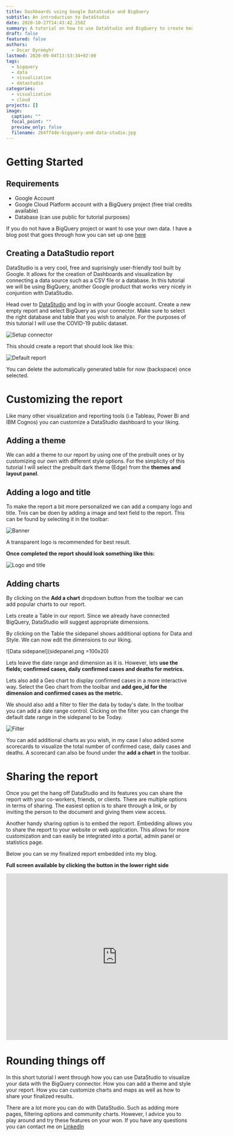 ```yaml
---
title: Dashboards using Google DataStudio and BigQuery
subtitle: An introduction to DataStudio
date: 2020-10-27T14:43:42.258Z
summary: A tutorial on how to use DataStudio and BigQuery to create beautiful dashboards
draft: false
featured: false
authors:
  - Oscar Dyremyhr
lastmod: 2020-09-04T13:53:34+02:00
tags:
  - bigquery
  - data
  - visualization
  - datastudio
categories:
  - visualization
  - cloud
projects: []
image:
  caption: ""
  focal_point: ""
  preview_only: false
  filename: 2b4ff4de-bigquery-and-data-studio.jpg
---
```

# Getting Started

## Requirements

* Google Account
* Google Cloud Platform account with a BigQuery project (free trial credits available)
* Database (can use public for tutorial purposes)

If you do not have a BigQuery project or want to use your own data. I have a blog post that goes through how you can set up one [here](https://ossinova.me/post/setup-bigquery/)



## Creating a DataStudio report

DataStudio is a very cool, free and suprisingly user-friendly tool built by Google. It allows for the creation of Dashboards and visualization by connecting a data source such as a CSV file or a database. In this tutorial we will be using BigQuery, another Google product that works very nicely in conjuntion with DataStudio.

Head over to [DataStudio](https://datastudio.google.com/) and log in with your Google account. Create a new empty report and select BigQuery as your connector. Make sure to select the right database and table that you wish to analyze. For the purposes of this tutorial I will use the COVID-19 public dataset.

![Setup connector](connector.png)

This should create a report that should look like this:

![Default report](report.png)

You can delete the automatically generated table for now (backspace) once selected.

# Customizing the report

Like many other visualization and reporting tools (i.e Tableau, Power Bi and IBM Cognos) you can customize a DataStudio dashboard to your liking.

## Adding a theme

We can add a theme to our report by using one of the prebuilt ones or by customizing our own with different style options. For the simplicity of this tutorial I will select the prebuilt dark theme (Edge) from the **themes and layout panel**.   

## Adding a logo and title

To make the report a bit more personalized we can add a company logo and title. Tnis can be doen by adding a image and text field to the report. This can be found by selecting it in the toolbar:

![Banner](banner.png)

A transparent logo is recommended for best result.

**Once completed the report should look something like this:**

![Logo and title](logo.png)

## Adding charts

By clicking on the **Add a chart** dropdown button from the toolbar we can
add popular charts to our report.

Lets create a Table in our report. Since we already have connected BigQuery, DataStudio will suggest appropriate dimensions.

By clicking on the Table the sidepanel shows additional options for Data and Style. We can now edit the dimensions to our liking.

![Data sidepanel](sidepanel.png =100x20)

Lets leave the date range and dimension as it is. However, lets **use the fields; confirmed cases, daily confirmed cases and deaths for metrics.**

Lets also add a Geo chart to display confirmed cases in a more interactive way. Select the Geo chart from the toolbar and **add geo_id for the dimension and confirmed cases as the metric.**

We should also add a filter to filer the data by today's date. In the toolbar you can add a date range control. Clicking on the filter you can change the default date range in the sidepanel to be Today.

![Filter](filter.png)

You can add additional charts as you wish, in my case I also added some scorecards to visualize the total number of confirmed case, daily cases and deaths. A scorecard can also be found under the **add a chart** in the toolbar.


# Sharing the report

Once you get the hang off DataStudio and its features you can share the report with your co-workers, friends, or clients. There are multiple options in terms of sharing. The easiest option is to share through a link, or by inviting the person to the document and giving them view access.



Another handy sharing option is to embed the report. Embedding allows you to share the report to your website or web application. This allows for more customization and can easily be integrated into a portal,  admin panel or statistics page.

Below you can se my finalized report embedded into my blog.

**Full screen available by clicking the button in the lower right side**
<iframe width="600" height="450" src="https://datastudio.google.com/embed/reporting/2b391029-9875-499a-ab3f-ad99104194e8/page/MsGmB" frameborder="0" style="border:0" allowfullscreen></iframe>

# Rounding things off

In this short tutorial I went through how you can use DataStudio to visualize your data with the BigQuery connector. How you can add a theme and style your report. How you can customize charts and maps as well as how to share your finalized results.

There are a lot more you can do with DataStudio. Such as adding more pages, filtering options and community charts. However, I advice you to play around and try these features on your won. If you have any questions you can contact me on [LinkedIn](https://linkedin.com/in/oscar-dyremyhr/)
